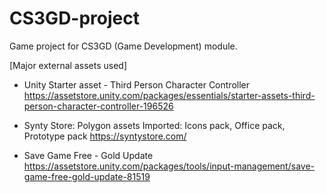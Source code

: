 # CS3GD-project
Game project for CS3GD (Game Development) module.


[Major external assets used]

- Unity Starter asset - Third Person Character Controller
https://assetstore.unity.com/packages/essentials/starter-assets-third-person-character-controller-196526

- Synty Store: Polygon assets 
Imported: Icons pack, Office pack, Prototype pack
https://syntystore.com/

- Save Game Free - Gold Update
https://assetstore.unity.com/packages/tools/input-management/save-game-free-gold-update-81519